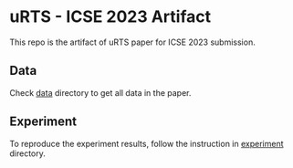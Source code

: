 # uRTS - ICSE 2023 Artifact

This repo is the artifact of uRTS paper for ICSE 2023 submission.

## Data
Check [data](https://github.com/urtsteam2022/urts/tree/master/data) directory to get all data in the paper.

## Experiment
To reproduce the experiment results, follow the instruction in [experiment](https://github.com/urtsteam2022/urts/tree/master/experiment) directory. 

